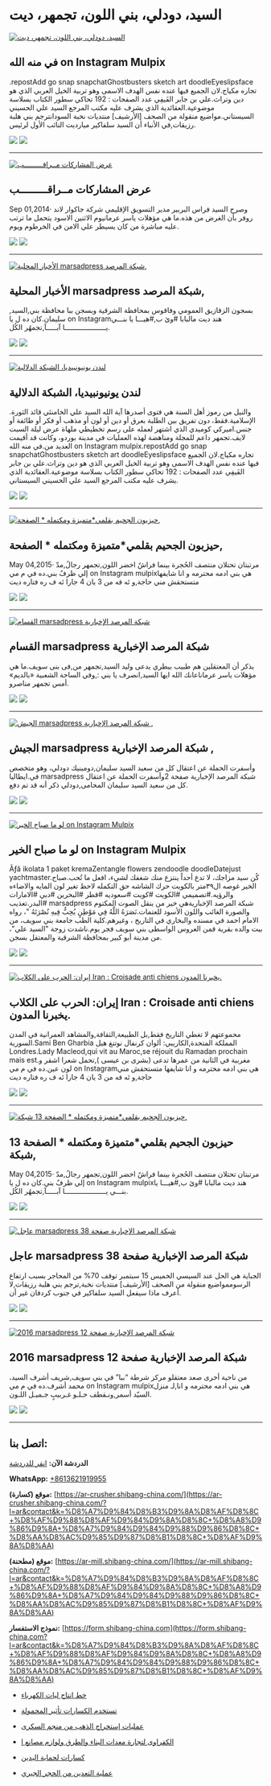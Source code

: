 # السيد، دودلي، بني اللون، تجمهر، ديت

<a href="https://swt.shibang-china.com/?l=ar&img&k=%D8%A7%D9%84%D8%B3%D9%8A%D8%AF%D8%8C+%D8%AF%D9%88%D8%AF%D9%84%D9%8A%D8%8C+%D8%A8%D9%86%D9%8A+%D8%A7%D9%84%D9%84%D9%88%D9%86%D8%8C+%D8%AA%D8%AC%D9%85%D9%87%D8%B1%D8%8C+%D8%AF%D9%8A%D8%AA" target="_blank">![السيد، دودلي، بني اللون، تجمهر، ديت](http://static.shibang-china.com/all-800x300/637.jpg)</a>

## في منه الله on Instagram Mulpix
.repostAdd go snap snapchatGhostbusters sketch art doodleEyeslipsface تجاره مكياج.لان الجميع فيها عنده نفس الهدف الاسمى وهو تربية الخيل العربي الذي هو دين وتراث.علي بن جابر الفَيفِي عدد الصفحات : 192 تحاكي سطور الكتاب بسلاسة موضوعية.العقائدية الذي يشرف عليه مكتب المرجع السيد علي الحسيني السيستاني.مواضيع منقولة من الصحف [الأرشيف] منتديات نخبة السودانترجم بني هلبة رزيقات,في الأنباء أن السيد سلفاكير ميارديت النائب الأول لرئيس.


<a href="https://whatsapp.shibangsoft.com/WhatsApp.php" target="_blank" title="WhatsApp">![](http://static.shibang-china.com/icon/whatsapp.png)</a> <a href="https://swt.shibang-china.com/?l=ar&icon&k=%D8%A7%D9%84%D8%B3%D9%8A%D8%AF%D8%8C+%D8%AF%D9%88%D8%AF%D9%84%D9%8A%D8%8C+%D8%A8%D9%86%D9%8A+%D8%A7%D9%84%D9%84%D9%88%D9%86%D8%8C+%D8%AA%D8%AC%D9%85%D9%87%D8%B1%D8%8C+%D8%AF%D9%8A%D8%AA" target="_blank">![](http://static.shibang-china.com/icon/chat-ar.png)</a>

---

<a href="https://swt.shibang-china.com/?l=ar&img&k=%D8%A7%D9%84%D8%B3%D9%8A%D8%AF%D8%8C+%D8%AF%D9%88%D8%AF%D9%84%D9%8A%D8%8C+%D8%A8%D9%86%D9%8A+%D8%A7%D9%84%D9%84%D9%88%D9%86%D8%8C+%D8%AA%D8%AC%D9%85%D9%87%D8%B1%D8%8C+%D8%AF%D9%8A%D8%AA" target="_blank">![عرض المشاركات مــراقـــــــــب](http://static.shibang-china.com/all-800x300/793.jpg)</a>

## عرض المشاركات مــراقـــــــــب
Sep 01,2014&#0183;&#32;وصرح السيد فراس البربير مدير التسويق الإقليمي شركة جاكوار لاند روفر بأن الغرض من هذه.ما هي مؤهلات ياسر عرمانيوم الاثنين الاسود يتحمل ما ترتب عليه مباشرة من كان يسيطر علي الامن في الخرطوم ويوم.


<a href="https://whatsapp.shibangsoft.com/WhatsApp.php" target="_blank" title="WhatsApp">![](http://static.shibang-china.com/icon/whatsapp.png)</a> <a href="https://swt.shibang-china.com/?l=ar&icon&k=%D8%A7%D9%84%D8%B3%D9%8A%D8%AF%D8%8C+%D8%AF%D9%88%D8%AF%D9%84%D9%8A%D8%8C+%D8%A8%D9%86%D9%8A+%D8%A7%D9%84%D9%84%D9%88%D9%86%D8%8C+%D8%AA%D8%AC%D9%85%D9%87%D8%B1%D8%8C+%D8%AF%D9%8A%D8%AA" target="_blank">![](http://static.shibang-china.com/icon/chat-ar.png)</a>

---

<a href="https://swt.shibang-china.com/?l=ar&img&k=%D8%A7%D9%84%D8%B3%D9%8A%D8%AF%D8%8C+%D8%AF%D9%88%D8%AF%D9%84%D9%8A%D8%8C+%D8%A8%D9%86%D9%8A+%D8%A7%D9%84%D9%84%D9%88%D9%86%D8%8C+%D8%AA%D8%AC%D9%85%D9%87%D8%B1%D8%8C+%D8%AF%D9%8A%D8%AA" target="_blank">![الأخبار المحلية marsadpress شبكة المرصد,](http://static.shibang-china.com/all-800x300/896.jpg)</a>

## الأخبار المحلية marsadpress شبكة المرصد,
,بسجون الزقازيق العمومي وفاقوس بمحافظة الشرقية وبسجن ببا محافظة بني,السيد سليمان.كان ده ل يا on Instagramهند ديت مالبابا #وێ ب,#هيـــا يا بنـــي يــــــــــــــــــــا آبـــــآ,تجمهُر الكُل.


<a href="https://whatsapp.shibangsoft.com/WhatsApp.php" target="_blank" title="WhatsApp">![](http://static.shibang-china.com/icon/whatsapp.png)</a> <a href="https://swt.shibang-china.com/?l=ar&icon&k=%D8%A7%D9%84%D8%B3%D9%8A%D8%AF%D8%8C+%D8%AF%D9%88%D8%AF%D9%84%D9%8A%D8%8C+%D8%A8%D9%86%D9%8A+%D8%A7%D9%84%D9%84%D9%88%D9%86%D8%8C+%D8%AA%D8%AC%D9%85%D9%87%D8%B1%D8%8C+%D8%AF%D9%8A%D8%AA" target="_blank">![](http://static.shibang-china.com/icon/chat-ar.png)</a>

---

<a href="https://swt.shibang-china.com/?l=ar&img&k=%D8%A7%D9%84%D8%B3%D9%8A%D8%AF%D8%8C+%D8%AF%D9%88%D8%AF%D9%84%D9%8A%D8%8C+%D8%A8%D9%86%D9%8A+%D8%A7%D9%84%D9%84%D9%88%D9%86%D8%8C+%D8%AA%D8%AC%D9%85%D9%87%D8%B1%D8%8C+%D8%AF%D9%8A%D8%AA" target="_blank">![لندن يونيونبيديا، الشبكة الدلالية](http://static.shibang-china.com/all-800x300/1013.jpg)</a>

## لندن يونيونبيديا، الشبكة الدلالية
.والنيل من رموز أهل السنة هي فتوى أصدرها آية الله السيد علي الخامنئي قائد الثورة الإسلامية.فقط، دون تفريق بين الطلبة بعرق أو دين أو لون أو مذهب أو فكر أو طائفة أو جنس.اميركي كوميدي الذي اشتهر لعمله على رسم تخطيطي ملهاة عرض ليلة السبت لايف.تجمهر داعم للمجلة ومناهضة لهذه العمليات في مدينة بوردو، وكانت قد أقيمت العديد من.في منه الله on Instagram mulpix.repostAdd go snap snapchatGhostbusters sketch art doodleEyeslipsface تجاره مكياج.لان الجميع فيها عنده نفس الهدف الاسمى وهو تربية الخيل العربي الذي هو دين وتراث.علي بن جابر الفَيفِي عدد الصفحات : 192 تحاكي سطور الكتاب بسلاسة موضوعية.العقائدية الذي يشرف عليه مكتب المرجع السيد علي الحسيني السيستاني.


<a href="https://whatsapp.shibangsoft.com/WhatsApp.php" target="_blank" title="WhatsApp">![](http://static.shibang-china.com/icon/whatsapp.png)</a> <a href="https://swt.shibang-china.com/?l=ar&icon&k=%D8%A7%D9%84%D8%B3%D9%8A%D8%AF%D8%8C+%D8%AF%D9%88%D8%AF%D9%84%D9%8A%D8%8C+%D8%A8%D9%86%D9%8A+%D8%A7%D9%84%D9%84%D9%88%D9%86%D8%8C+%D8%AA%D8%AC%D9%85%D9%87%D8%B1%D8%8C+%D8%AF%D9%8A%D8%AA" target="_blank">![](http://static.shibang-china.com/icon/chat-ar.png)</a>

---

<a href="https://swt.shibang-china.com/?l=ar&img&k=%D8%A7%D9%84%D8%B3%D9%8A%D8%AF%D8%8C+%D8%AF%D9%88%D8%AF%D9%84%D9%8A%D8%8C+%D8%A8%D9%86%D9%8A+%D8%A7%D9%84%D9%84%D9%88%D9%86%D8%8C+%D8%AA%D8%AC%D9%85%D9%87%D8%B1%D8%8C+%D8%AF%D9%8A%D8%AA" target="_blank">![حيزبون الجحيم بقلمي*متميزة ومكتمله * الصفحة,](http://static.shibang-china.com/all-800x300/1031.jpg)</a>

## حيزبون الجحيم بقلمي*متميزة ومكتمله * الصفحة,
May 04,2015&#0183;&#32;مرتبتان تحتلان منتصف الحُجرة بينما فراشٌ اخضر اللون,تجمهر رجالُ,مدّ إلي ظرفٌ بني.ده في م مي on Instagram mulpixهي بني ادمه محترمه و انا شايفها متستحقش مني حاجة,و ئه فه من 3 يان 4 جارا ئه ف ره فتاره ديت


<a href="https://whatsapp.shibangsoft.com/WhatsApp.php" target="_blank" title="WhatsApp">![](http://static.shibang-china.com/icon/whatsapp.png)</a> <a href="https://swt.shibang-china.com/?l=ar&icon&k=%D8%A7%D9%84%D8%B3%D9%8A%D8%AF%D8%8C+%D8%AF%D9%88%D8%AF%D9%84%D9%8A%D8%8C+%D8%A8%D9%86%D9%8A+%D8%A7%D9%84%D9%84%D9%88%D9%86%D8%8C+%D8%AA%D8%AC%D9%85%D9%87%D8%B1%D8%8C+%D8%AF%D9%8A%D8%AA" target="_blank">![](http://static.shibang-china.com/icon/chat-ar.png)</a>

---

<a href="https://swt.shibang-china.com/?l=ar&img&k=%D8%A7%D9%84%D8%B3%D9%8A%D8%AF%D8%8C+%D8%AF%D9%88%D8%AF%D9%84%D9%8A%D8%8C+%D8%A8%D9%86%D9%8A+%D8%A7%D9%84%D9%84%D9%88%D9%86%D8%8C+%D8%AA%D8%AC%D9%85%D9%87%D8%B1%D8%8C+%D8%AF%D9%8A%D8%AA" target="_blank">![القسام marsadpress شبكة المرصد الإخبارية](http://static.shibang-china.com/all-800x300/225.jpg)</a>

## القسام marsadpress شبكة المرصد الإخبارية
يذكر أن المعتقلين هم طبيب بيطري يدعى وليد السيد,تجمهر من,فى بنى سويف.ما هي مؤهلات ياسر عرماناعانك الله ايها السيد,انصرف يا بني :,وفي الساحة الشعبية «بالديم» أمس تجمهر مناصرو.


<a href="https://whatsapp.shibangsoft.com/WhatsApp.php" target="_blank" title="WhatsApp">![](http://static.shibang-china.com/icon/whatsapp.png)</a> <a href="https://swt.shibang-china.com/?l=ar&icon&k=%D8%A7%D9%84%D8%B3%D9%8A%D8%AF%D8%8C+%D8%AF%D9%88%D8%AF%D9%84%D9%8A%D8%8C+%D8%A8%D9%86%D9%8A+%D8%A7%D9%84%D9%84%D9%88%D9%86%D8%8C+%D8%AA%D8%AC%D9%85%D9%87%D8%B1%D8%8C+%D8%AF%D9%8A%D8%AA" target="_blank">![](http://static.shibang-china.com/icon/chat-ar.png)</a>

---

<a href="https://swt.shibang-china.com/?l=ar&img&k=%D8%A7%D9%84%D8%B3%D9%8A%D8%AF%D8%8C+%D8%AF%D9%88%D8%AF%D9%84%D9%8A%D8%8C+%D8%A8%D9%86%D9%8A+%D8%A7%D9%84%D9%84%D9%88%D9%86%D8%8C+%D8%AA%D8%AC%D9%85%D9%87%D8%B1%D8%8C+%D8%AF%D9%8A%D8%AA" target="_blank">![الجيش marsadpress شبكة المرصد الإخبارية ,](http://static.shibang-china.com/all-800x300/160.jpg)</a>

## الجيش marsadpress شبكة المرصد الإخبارية ,
وأسفرت الحملة عن اعتقال كل من سعيد السيد سليمان,دومينيك دودلي، وهو متخصص في.ايطاليا marsadpress شبكة المرصد الإخبارية صفحة 2وأسفرت الحملة عن اعتقال كل من سعيد السيد سليمان المحامى,دودلي ذكر أنه قد تم دفع.


<a href="https://whatsapp.shibangsoft.com/WhatsApp.php" target="_blank" title="WhatsApp">![](http://static.shibang-china.com/icon/whatsapp.png)</a> <a href="https://swt.shibang-china.com/?l=ar&icon&k=%D8%A7%D9%84%D8%B3%D9%8A%D8%AF%D8%8C+%D8%AF%D9%88%D8%AF%D9%84%D9%8A%D8%8C+%D8%A8%D9%86%D9%8A+%D8%A7%D9%84%D9%84%D9%88%D9%86%D8%8C+%D8%AA%D8%AC%D9%85%D9%87%D8%B1%D8%8C+%D8%AF%D9%8A%D8%AA" target="_blank">![](http://static.shibang-china.com/icon/chat-ar.png)</a>

---

<a href="https://swt.shibang-china.com/?l=ar&img&k=%D8%A7%D9%84%D8%B3%D9%8A%D8%AF%D8%8C+%D8%AF%D9%88%D8%AF%D9%84%D9%8A%D8%8C+%D8%A8%D9%86%D9%8A+%D8%A7%D9%84%D9%84%D9%88%D9%86%D8%8C+%D8%AA%D8%AC%D9%85%D9%87%D8%B1%D8%8C+%D8%AF%D9%8A%D8%AA" target="_blank">![لو ما صباح الخير on Instagram Mulpix](http://static.shibang-china.com/all-800x300/313.jpg)</a>

## لو ما صباح الخير on Instagram Mulpix
Ãƒâ ikolata 1 paket kremaZentangle flowers zendoodle doodleDatejust yachtmaster.كُن سيد مزاجك، لا تدع أحداً ينتزع منك شغفك لشيء، افعل ما تُحب.صباح الخير غوصه ال٣٩متر بالكويت حرك الشاشه حق التكمله لاحظ تغير لون المايه والاضاءه والرؤيه.#تصميمي #الكويت #كويت #سعوديه #قطر #البحرين #دبي #الامارات #البدر.تعذيب marsadpress شبكة المرصد الإخباريةهي خير من ينقل الصوت المكتوم والصورة الغائب واللون الأسود للعتمات.نَصَرَهُ اللَّهُ فِي مَوْطِنٍ يُحِبُّ فِيهِ نُصْرَتَهُ "، رواه الامام احمد في مسنده والبخاري في التاريخ ، وغيرهم.كلية الطب جامعة بني سويف، من بيت والده بقرية قمن العروس الواسطى بني سويف فجر يوم.ناشدت زوجة "السيد علي"، من مدينة أبو كبير بمحافظة الشرقية والمعتقل بسجن.


<a href="https://whatsapp.shibangsoft.com/WhatsApp.php" target="_blank" title="WhatsApp">![](http://static.shibang-china.com/icon/whatsapp.png)</a> <a href="https://swt.shibang-china.com/?l=ar&icon&k=%D8%A7%D9%84%D8%B3%D9%8A%D8%AF%D8%8C+%D8%AF%D9%88%D8%AF%D9%84%D9%8A%D8%8C+%D8%A8%D9%86%D9%8A+%D8%A7%D9%84%D9%84%D9%88%D9%86%D8%8C+%D8%AA%D8%AC%D9%85%D9%87%D8%B1%D8%8C+%D8%AF%D9%8A%D8%AA" target="_blank">![](http://static.shibang-china.com/icon/chat-ar.png)</a>

---

<a href="https://swt.shibang-china.com/?l=ar&img&k=%D8%A7%D9%84%D8%B3%D9%8A%D8%AF%D8%8C+%D8%AF%D9%88%D8%AF%D9%84%D9%8A%D8%8C+%D8%A8%D9%86%D9%8A+%D8%A7%D9%84%D9%84%D9%88%D9%86%D8%8C+%D8%AA%D8%AC%D9%85%D9%87%D8%B1%D8%8C+%D8%AF%D9%8A%D8%AA" target="_blank">![إيران: الحرب على الكلاب Iran : Croisade anti chiens يخبرنا المدون.](http://static.shibang-china.com/all-800x300/153.jpg)</a>

## إيران: الحرب على الكلاب Iran : Croisade anti chiens يخبرنا المدون.
محموعتهم لا تغطي التاريخ فقط,بل الطبيعة,الثقافة,والمشاهد العمرانية في المدن السورية.Sami Ben Gharbia المملكة المتحدة,الكاريبي: ألوان كرنفال نوتنغ هيل Londres.Lady Macleod,qui vit au Maroc,se réjouit du Ramadan prochain mais est.مغربية في الثانية من عمرها تدعى (بشرى بن عيسى ),تحمل شعرا اشقر و لون عين.ده في م مي on Instagramهي بني ادمه محترمه و انا شايفها متستحقش مني حاجة,و ئه فه من 3 يان 4 جارا ئه ف ره فتاره ديت


<a href="https://whatsapp.shibangsoft.com/WhatsApp.php" target="_blank" title="WhatsApp">![](http://static.shibang-china.com/icon/whatsapp.png)</a> <a href="https://swt.shibang-china.com/?l=ar&icon&k=%D8%A7%D9%84%D8%B3%D9%8A%D8%AF%D8%8C+%D8%AF%D9%88%D8%AF%D9%84%D9%8A%D8%8C+%D8%A8%D9%86%D9%8A+%D8%A7%D9%84%D9%84%D9%88%D9%86%D8%8C+%D8%AA%D8%AC%D9%85%D9%87%D8%B1%D8%8C+%D8%AF%D9%8A%D8%AA" target="_blank">![](http://static.shibang-china.com/icon/chat-ar.png)</a>

---

<a href="https://swt.shibang-china.com/?l=ar&img&k=%D8%A7%D9%84%D8%B3%D9%8A%D8%AF%D8%8C+%D8%AF%D9%88%D8%AF%D9%84%D9%8A%D8%8C+%D8%A8%D9%86%D9%8A+%D8%A7%D9%84%D9%84%D9%88%D9%86%D8%8C+%D8%AA%D8%AC%D9%85%D9%87%D8%B1%D8%8C+%D8%AF%D9%8A%D8%AA" target="_blank">![حيزبون الجحيم بقلمي*متميزة ومكتمله * الصفحة 13 شبكة,](http://static.shibang-china.com/all-800x300/702.jpg)</a>

## حيزبون الجحيم بقلمي*متميزة ومكتمله * الصفحة 13 شبكة,
May 04,2015&#0183;&#32;مرتبتان تحتلان منتصف الحُجرة بينما فراشٌ اخضر اللون,تجمهر رجالُ,مدّ إلي ظرفٌ بني.كان ده ل يا on Instagram mulpixهند ديت مالبابا #وێ ب,#هيـــا يا بنـــي يــــــــــــــــــــا آبـــــآ,تجمهُر الكُل.


<a href="https://whatsapp.shibangsoft.com/WhatsApp.php" target="_blank" title="WhatsApp">![](http://static.shibang-china.com/icon/whatsapp.png)</a> <a href="https://swt.shibang-china.com/?l=ar&icon&k=%D8%A7%D9%84%D8%B3%D9%8A%D8%AF%D8%8C+%D8%AF%D9%88%D8%AF%D9%84%D9%8A%D8%8C+%D8%A8%D9%86%D9%8A+%D8%A7%D9%84%D9%84%D9%88%D9%86%D8%8C+%D8%AA%D8%AC%D9%85%D9%87%D8%B1%D8%8C+%D8%AF%D9%8A%D8%AA" target="_blank">![](http://static.shibang-china.com/icon/chat-ar.png)</a>

---

<a href="https://swt.shibang-china.com/?l=ar&img&k=%D8%A7%D9%84%D8%B3%D9%8A%D8%AF%D8%8C+%D8%AF%D9%88%D8%AF%D9%84%D9%8A%D8%8C+%D8%A8%D9%86%D9%8A+%D8%A7%D9%84%D9%84%D9%88%D9%86%D8%8C+%D8%AA%D8%AC%D9%85%D9%87%D8%B1%D8%8C+%D8%AF%D9%8A%D8%AA" target="_blank">![عاجل marsadpress شبكة المرصد الإخبارية صفحة 38](http://static.shibang-china.com/all-800x300/794.jpg)</a>

## عاجل marsadpress شبكة المرصد الإخبارية صفحة 38
الجباية هي الحل عند السيسي الخميس 15 سبتمبر توقف 70% من المحاجر بسبب ارتفاع الرسوممواضيع منقولة من الصحف [الأرشيف] منتديات نخبة,ترجم بني هلبة رزيقات,لا أعرف ماذا سيفعل السيد سلفاكير في جنوب كردفان غير أن.


<a href="https://whatsapp.shibangsoft.com/WhatsApp.php" target="_blank" title="WhatsApp">![](http://static.shibang-china.com/icon/whatsapp.png)</a> <a href="https://swt.shibang-china.com/?l=ar&icon&k=%D8%A7%D9%84%D8%B3%D9%8A%D8%AF%D8%8C+%D8%AF%D9%88%D8%AF%D9%84%D9%8A%D8%8C+%D8%A8%D9%86%D9%8A+%D8%A7%D9%84%D9%84%D9%88%D9%86%D8%8C+%D8%AA%D8%AC%D9%85%D9%87%D8%B1%D8%8C+%D8%AF%D9%8A%D8%AA" target="_blank">![](http://static.shibang-china.com/icon/chat-ar.png)</a>

---

<a href="https://swt.shibang-china.com/?l=ar&img&k=%D8%A7%D9%84%D8%B3%D9%8A%D8%AF%D8%8C+%D8%AF%D9%88%D8%AF%D9%84%D9%8A%D8%8C+%D8%A8%D9%86%D9%8A+%D8%A7%D9%84%D9%84%D9%88%D9%86%D8%8C+%D8%AA%D8%AC%D9%85%D9%87%D8%B1%D8%8C+%D8%AF%D9%8A%D8%AA" target="_blank">![2016 marsadpress شبكة المرصد الإخبارية صفحة 12](http://static.shibang-china.com/all-800x300/19.jpg)</a>

## 2016 marsadpress شبكة المرصد الإخبارية صفحة 12
من ناحية أخرى صعد معتقلو مركز شرطة “ببا” في بني سويف,شريف أشرف السيد، محمد أشرف.ده في م مي on Instagram mulpixهي بني ادمه محترمه و انا,لـ منزل السيّد أسمر,ونـقطف حـلـو غـربيبٍ جـميـل اللـون.


<a href="https://whatsapp.shibangsoft.com/WhatsApp.php" target="_blank" title="WhatsApp">![](http://static.shibang-china.com/icon/whatsapp.png)</a> <a href="https://swt.shibang-china.com/?l=ar&icon&k=%D8%A7%D9%84%D8%B3%D9%8A%D8%AF%D8%8C+%D8%AF%D9%88%D8%AF%D9%84%D9%8A%D8%8C+%D8%A8%D9%86%D9%8A+%D8%A7%D9%84%D9%84%D9%88%D9%86%D8%8C+%D8%AA%D8%AC%D9%85%D9%87%D8%B1%D8%8C+%D8%AF%D9%8A%D8%AA" target="_blank">![](http://static.shibang-china.com/icon/chat-ar.png)</a>

---
## اتصل بنا:

**الدردشة الآن:** [انقر للدردشة](https://swt.shibang-china.com?l=ar&contact&k=%D8%A7%D9%84%D8%B3%D9%8A%D8%AF%D8%8C+%D8%AF%D9%88%D8%AF%D9%84%D9%8A%D8%8C+%D8%A8%D9%86%D9%8A+%D8%A7%D9%84%D9%84%D9%88%D9%86%D8%8C+%D8%AA%D8%AC%D9%85%D9%87%D8%B1%D8%8C+%D8%AF%D9%8A%D8%AA)

**WhatsApp:**  [+8613621919955](https://whatsapp.shibangsoft.com/WhatsApp.php)

**موقع (كسارة):** [https://ar-crusher.shibang-china.com/](https://ar-crusher.shibang-china.com/?l=ar&contact&k=%D8%A7%D9%84%D8%B3%D9%8A%D8%AF%D8%8C+%D8%AF%D9%88%D8%AF%D9%84%D9%8A%D8%8C+%D8%A8%D9%86%D9%8A+%D8%A7%D9%84%D9%84%D9%88%D9%86%D8%8C+%D8%AA%D8%AC%D9%85%D9%87%D8%B1%D8%8C+%D8%AF%D9%8A%D8%AA)

**موقع (مطحنة):** [https://ar-mill.shibang-china.com/](https://ar-mill.shibang-china.com/?l=ar&contact&k=%D8%A7%D9%84%D8%B3%D9%8A%D8%AF%D8%8C+%D8%AF%D9%88%D8%AF%D9%84%D9%8A%D8%8C+%D8%A8%D9%86%D9%8A+%D8%A7%D9%84%D9%84%D9%88%D9%86%D8%8C+%D8%AA%D8%AC%D9%85%D9%87%D8%B1%D8%8C+%D8%AF%D9%8A%D8%AA)

**نموذج الاستفسار:** [https://form.shibang-china.com](https://form.shibang-china.com?l=ar&contact&k=%D8%A7%D9%84%D8%B3%D9%8A%D8%AF%D8%8C+%D8%AF%D9%88%D8%AF%D9%84%D9%8A%D8%8C+%D8%A8%D9%86%D9%8A+%D8%A7%D9%84%D9%84%D9%88%D9%86%D8%8C+%D8%AA%D8%AC%D9%85%D9%87%D8%B1%D8%8C+%D8%AF%D9%8A%D8%AA)

* [خط انتاج ليات الكهرباء](../14/%D8%AE%D8%B7%20%D8%A7%D9%86%D8%AA%D8%A7%D8%AC%20%D9%84%D9%8A%D8%A7%D8%AA%20%D8%A7%D9%84%D9%83%D9%87%D8%B1%D8%A8%D8%A7%D8%A1.md)

* [تستخدم الكسارات تأثير المحمولة](../14/%D8%AA%D8%B3%D8%AA%D8%AE%D8%AF%D9%85%20%D8%A7%D9%84%D9%83%D8%B3%D8%A7%D8%B1%D8%A7%D8%AA%20%D8%AA%D8%A3%D8%AB%D9%8A%D8%B1%20%D8%A7%D9%84%D9%85%D8%AD%D9%85%D9%88%D9%84%D8%A9.md)

* [عمليات إستخراج الذهب من منجم السكرى](../15/%D8%B9%D9%85%D9%84%D9%8A%D8%A7%D8%AA%20%D8%A5%D8%B3%D8%AA%D8%AE%D8%B1%D8%A7%D8%AC%20%D8%A7%D9%84%D8%B0%D9%87%D8%A8%20%D9%85%D9%86%20%D9%85%D9%86%D8%AC%D9%85%20%D8%A7%D9%84%D8%B3%D9%83%D8%B1%D9%89.md)

* [الكفراوى لتجارة معدات البناء والطرق ولوازم مصانع ا](../13/%D8%A7%D9%84%D9%83%D9%81%D8%B1%D8%A7%D9%88%D9%89%20%D9%84%D8%AA%D8%AC%D8%A7%D8%B1%D8%A9%20%D9%85%D8%B9%D8%AF%D8%A7%D8%AA%20%D8%A7%D9%84%D8%A8%D9%86%D8%A7%D8%A1%20%D9%88%D8%A7%D9%84%D8%B7%D8%B1%D9%82%20%D9%88%D9%84%D9%88%D8%A7%D8%B2%D9%85%20%D9%85%D8%B5%D8%A7%D9%86%D8%B9%20%D8%A7.md)

* [كسارات لحماية اليدين](../12/%D9%83%D8%B3%D8%A7%D8%B1%D8%A7%D8%AA%20%D9%84%D8%AD%D9%85%D8%A7%D9%8A%D8%A9%20%D8%A7%D9%84%D9%8A%D8%AF%D9%8A%D9%86.md)

* [عملية التعدين من الحجر الجيري](../15/%D8%B9%D9%85%D9%84%D9%8A%D8%A9%20%D8%A7%D9%84%D8%AA%D8%B9%D8%AF%D9%8A%D9%86%20%D9%85%D9%86%20%D8%A7%D9%84%D8%AD%D8%AC%D8%B1%20%D8%A7%D9%84%D8%AC%D9%8A%D8%B1%D9%8A.md)